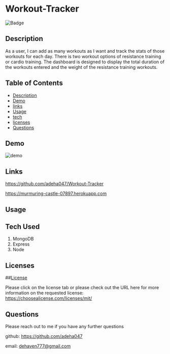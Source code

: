 # Workout-Tracker

  ![Badge](https://img.shields.io/badge/license-MIT-blue)

  ## Description 

  As a user, I can add as many workouts as I want and track the stats of those workouts for each day. There is two workout options of resistance training or cardio training. The dashboard is designed to display the total duration of the workouts entered and the weight of the resistance training workouts. 


## Table of Contents

* [Description](#Description)
* [Demo](#demo)
* [links](#links)
* [Usage](#Usage)
* [tech](#tech)
* [licenses](#licenses)
* [Questions](#Questions)


## Demo

![demo](/assets/da_burger_app.gif)

## Links 

https://github.com/adeha047/Workout-Tracker

https://murmuring-castle-07897.herokuapp.com

## Usage


## Tech Used

1. MongoDB
2. Express
3. Node


## Licenses

##[License](https://choosealicense.com/licenses/mit/)

Please click on the license tab or please check out the URL here for more information on the requested license: https://choosealicense.com/licenses/mit/


## Questions

Please reach out to me if you have any further questions 

github: https://github.com/adeha047

email: dehaven777@gmail.com